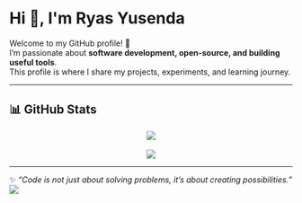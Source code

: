 # Hi 👋, I'm Ryas Yusenda

Welcome to my GitHub profile! 🚀  
I’m passionate about **software development, open-source, and building useful tools**.  
This profile is where I share my projects, experiments, and learning journey.

---

## 📊 GitHub Stats

<div align="center">
  <img src="https://github-readme-stats.vercel.app/api?username=Ryas-Yusenda&show_icons=true&theme=one_dark_pro&bg_color=ffffff00&cache_seconds=86400" />
  <br/>
  <br/>
  <img src="https://github-readme-stats.vercel.app/api/top-langs/?username=Ryas-Yusenda&layout=compact&theme=one_dark_pro&bg_color=ffffff00&cache_seconds=86400" />
</div>

---

✨ _“Code is not just about solving problems, it’s about creating possibilities.”_
<br/>
![](https://komarev.com/ghpvc/?username=Ryas-Yusenda&color=FF6B6B&label=:)
